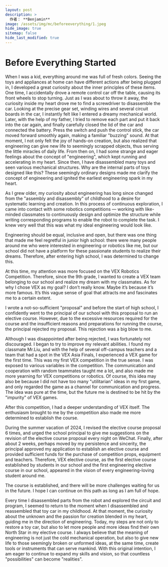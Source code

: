 ```yaml
---
layout: post
description: >
  作者： **Benjamin**
image: /assets/img/mc/beforeeverything/1.jpeg
hide_image: true
sitemap: false
hide_last_modified: true
---
```


# Before Everything Started

When I was a kid, everything around me was full of fresh colors. Seeing the toys and appliances at home can have different actions after being plugged in, I developed a great curiosity about the inner principles of these items. One time, I accidentally drove a remote control car off the table, causing its front wheels to stop turning. Just as I was about to throw it away, the curiosity inside my heart drove me to find a screwdriver to disassemble the car. Looking at the precise gear set, winding wires and several circuit boards in the car, I instantly felt like I entered a dreamy mechanical world. Later, with the help of my father, I tried to remove each part and put it back into the car again, and finally carefully closed the lid of the car and connected the battery. Press the switch and push the control stick, the car moved forward smoothly again, making a familiar "buzzing" sound. At that moment, I not only felt the joy of hands-on creation, but also realized that engineering can give new life to seemingly scrapped objects, thus serving the little miracles of daily life. From then on, I had some strange and eager feelings about the concept of "engineering", which kept running and accelerating in my heart. Since then, I have disassembled many toys and seen various mechanical structures. Why are the internal parts of toys designed like this? These seemingly ordinary designs made me clarify the concept of engineering and ignited the earliest engineering spark in my heart. <br>

As I grew older, my curiosity about engineering has long since changed from the "assembly and disassembly" of childhood to a desire for systematic learning and creation. In this process of continuous exploration, I came into contact with some robotics competitions — working with like-minded classmates to continuously design and optimize the structure while writing corresponding programs to enable the robot to complete the task. I knew very well that this was what my ideal engineering would look like.<br>

Engineering should be equal, inclusive and open, but there was one thing that made me feel regretful in junior high school: there were many people around me who were interested in engineering or robotics like me, but our school did not have a platform for these passionate students to realize their dreams. Therefore, after entering high school, I was determined to change this.<br>

At this time, my attention was more focused on the VEX Robotics Competition. Therefore, since the 9th grade, I wanted to create a VEX team belonging to our school and realize my dream with my classmates. As for why I chose VEX as my goal? I don’t really know. Maybe it’s because it’s more famous. It’s this vague sense of goal that attracts me and fascinates me to a certain extent.<br>

I wrote a not-so-sufficient "proposal" and before the start of high school, I confidently went to the principal of our school with this proposal to run an elective course. However, due to the excessive resources required for the course and the insufficient reasons and preparations for running the course, the principal rejected my proposal. This rejection was a big blow to me.<br>

Although I was disappointed after being rejected, I was fortunately not discouraged. I began to try to improve my relevant abilities. I found my classmate Mr.Liu, and with the help of several off-campus teachers and a team that had a spot in the VEX Asia Finals, I experienced a VEX game for the first time. This was my first VEX competition in the true sense. I was exposed to various variables in the competition. The communication and cooperation with random teammates taught me a lot, and also made me more yearning for VEX competitions or robotics. Of course, this idea may also be because I did not have too many "utilitarian" ideas in my first game, and only regarded the game as a channel for communication and progress. The idea was pure at the time, but the future me is destined to be hit by the "impurity" of VEX games.<br>

After this competition, I had a deeper understanding of VEX itself. The enthusiasm brought to me by the competition also made me more determined to establish the course.<br>

During the summer vacation of 2024, I revised the elective course proposal 6 times, and urged the school principal to give me suggestions on the revision of the elective course proposal every night on WeChat. Finally, after about 2 weeks, perhaps moved by my persistence and sincerity, the principal approved my application to establish an elective course and provided sufficient funds for the purchase of competition props, equipment and teachers. Therefore, VEX elective course, as the first elective course established by students in our school and the first engineering elective course in our school, appeared in the vision of every engineering-loving student around me.<br>

The course is established, and there will be more challenges waiting for us in the future. I hope I can continue on this path as long as I am full of hope.<br>

Every time I disassembled parts from the robot and explored the circuit and program, I seemed to return to the moment when I disassembled and reassembled that toy car in my childhood. At that moment, the curiosity about the unknown and the passion for creation blended in my heart, guiding me in the direction of engineering. Today, my steps are not only to restore a toy car, but also to let more people and more ideas find their own North Star in my elective course. I always believe that the meaning of engineering is not just the cold mechanical operation, but also to give new life to those seemingly broken or unformed ideas, at the same time, create tools or instruments that can serve mankind. With this original intention, I am eager to continue to expand my skills and vision, so that countless "possibilities" can become "realities". <br>
